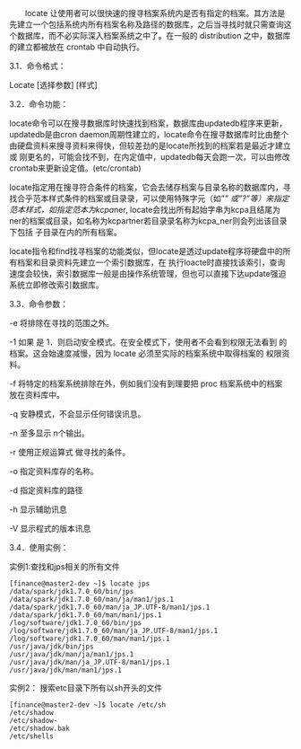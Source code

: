 　　locate 让使用者可以很快速的搜寻档案系统内是否有指定的档案。其方法是先建立一个包括系统内所有档案名称及路径的数据库，之后当寻找时就只需查询这个数据库，而不必实际深入档案系统之中了。在一般的 distribution 之中，数据库的建立都被放在 crontab 中自动执行。

3.1．命令格式：

Locate [选择参数] [样式]

3.2．命令功能：

locate命令可以在搜寻数据库时快速找到档案，数据库由updatedb程序来更新，updatedb是由cron daemon周期性建立的，locate命令在搜寻数据库时比由整个由硬盘资料来搜寻资料来得快，但较差劲的是locate所找到的档案若是最近才建立或 刚更名的，可能会找不到，在内定值中，updatedb每天会跑一次，可以由修改crontab来更新设定值。(etc/crontab)

locate指定用在搜寻符合条件的档案，它会去储存档案与目录名称的数据库内，寻找合乎范本样式条件的档案或目录录，可以使用特殊字元（如”*” 或”?”等）来指定范本样式，如指定范本为kcpa*ner, locate会找出所有起始字串为kcpa且结尾为ner的档案或目录，如名称为kcpartner若目录录名称为kcpa_ner则会列出该目录下包括 子目录在内的所有档案。

locate指令和find找寻档案的功能类似，但locate是透过update程序将硬盘中的所有档案和目录资料先建立一个索引数据库，在 执行loacte时直接找该索引，查询速度会较快，索引数据库一般是由操作系统管理，但也可以直接下达update强迫系统立即修改索引数据库。

3.3．命令参数：

-e   将排除在寻找的范围之外。

-1  如果 是 1．则启动安全模式。在安全模式下，使用者不会看到权限无法看到 的档案。这会始速度减慢，因为 locate 必须至实际的档案系统中取得档案的 权限资料。

-f   将特定的档案系统排除在外，例如我们没有到理要把 proc 档案系统中的档案 放在资料库中。

-q  安静模式，不会显示任何错误讯息。

-n 至多显示 n个输出。

-r 使用正规运算式 做寻找的条件。

-o 指定资料库存的名称。

-d 指定资料库的路径

-h 显示辅助讯息

-V 显示程式的版本讯息

3.4．使用实例：

实例1:查找和jps相关的所有文件

```
[finance@master2-dev ~]$ locate jps
/data/spark/jdk1.7.0_60/bin/jps
/data/spark/jdk1.7.0_60/man/ja/man1/jps.1
/data/spark/jdk1.7.0_60/man/ja_JP.UTF-8/man1/jps.1
/data/spark/jdk1.7.0_60/man/man1/jps.1
/log/software/jdk1.7.0_60/bin/jps
/log/software/jdk1.7.0_60/man/ja_JP.UTF-8/man1/jps.1
/log/software/jdk1.7.0_60/man/man1/jps.1
/usr/java/jdk/bin/jps
/usr/java/jdk/man/ja/man1/jps.1
/usr/java/jdk/man/ja_JP.UTF-8/man1/jps.1
/usr/java/jdk/man/man1/jps.1
```
实例2： 搜索etc目录下所有以sh开头的文件 
```
[finance@master2-dev ~]$ locate /etc/sh
/etc/shadow
/etc/shadow-
/etc/shadow.bak
/etc/shells
``` 
